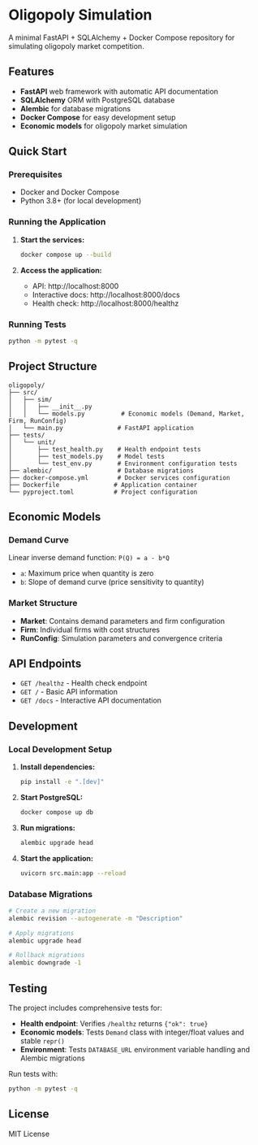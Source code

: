 # Oligopoly Simulation

A minimal FastAPI + SQLAlchemy + Docker Compose repository for simulating oligopoly market competition.

## Features

- **FastAPI** web framework with automatic API documentation
- **SQLAlchemy** ORM with PostgreSQL database
- **Alembic** for database migrations
- **Docker Compose** for easy development setup
- **Economic models** for oligopoly market simulation

## Quick Start

### Prerequisites

- Docker and Docker Compose
- Python 3.8+ (for local development)

### Running the Application

1. **Start the services:**
   ```bash
   docker compose up --build
   ```

2. **Access the application:**
   - API: http://localhost:8000
   - Interactive docs: http://localhost:8000/docs
   - Health check: http://localhost:8000/healthz

### Running Tests

```bash
python -m pytest -q
```

## Project Structure

```
oligopoly/
├── src/
│   ├── sim/
│   │   ├── __init__.py
│   │   └── models.py          # Economic models (Demand, Market, Firm, RunConfig)
│   └── main.py               # FastAPI application
├── tests/
│   └── unit/
│       ├── test_health.py    # Health endpoint tests
│       ├── test_models.py    # Model tests
│       └── test_env.py       # Environment configuration tests
├── alembic/                  # Database migrations
├── docker-compose.yml        # Docker services configuration
├── Dockerfile               # Application container
└── pyproject.toml           # Project configuration
```

## Economic Models

### Demand Curve
Linear inverse demand function: `P(Q) = a - b*Q`

- `a`: Maximum price when quantity is zero
- `b`: Slope of demand curve (price sensitivity to quantity)

### Market Structure
- **Market**: Contains demand parameters and firm configuration
- **Firm**: Individual firms with cost structures
- **RunConfig**: Simulation parameters and convergence criteria

## API Endpoints

- `GET /healthz` - Health check endpoint
- `GET /` - Basic API information
- `GET /docs` - Interactive API documentation

## Development

### Local Development Setup

1. **Install dependencies:**
   ```bash
   pip install -e ".[dev]"
   ```

2. **Start PostgreSQL:**
   ```bash
   docker compose up db
   ```

3. **Run migrations:**
   ```bash
   alembic upgrade head
   ```

4. **Start the application:**
   ```bash
   uvicorn src.main:app --reload
   ```

### Database Migrations

```bash
# Create a new migration
alembic revision --autogenerate -m "Description"

# Apply migrations
alembic upgrade head

# Rollback migrations
alembic downgrade -1
```

## Testing

The project includes comprehensive tests for:

- **Health endpoint**: Verifies `/healthz` returns `{"ok": true}`
- **Economic models**: Tests `Demand` class with integer/float values and stable `repr()`
- **Environment**: Tests `DATABASE_URL` environment variable handling and Alembic migrations

Run tests with:
```bash
python -m pytest -q
```

## License

MIT License
